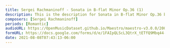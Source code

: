 ```yaml
---
title: Sergei Rachmaninoff - Sonata in B-flat Minor Op.36 (1)
description: This is the description for Sonata in B-flat Minor Op.36 by Sergei Rachmaninoff
composers: [Sergei Rachmaninoff]
periods: [Romantic]
audioURL: https://OpenMusicDataset.github.io/Maestro/maestro-v3.0.0/2009/MIDI-Unprocessed_07_R1_2009_04-05_ORIG_MID--AUDIO_07_R1_2009_07_R1_2009_05_WAV.midi
formURL: https://docs.google.com/forms/d/e/1FAIpQLScL3QtrX_tETfQ9Mbq44-rPj1Nr51uyP2LwdAvLRPQBSVKGiQ/viewform
date: 2021-08-08T07:43:13-06:00
---
```

